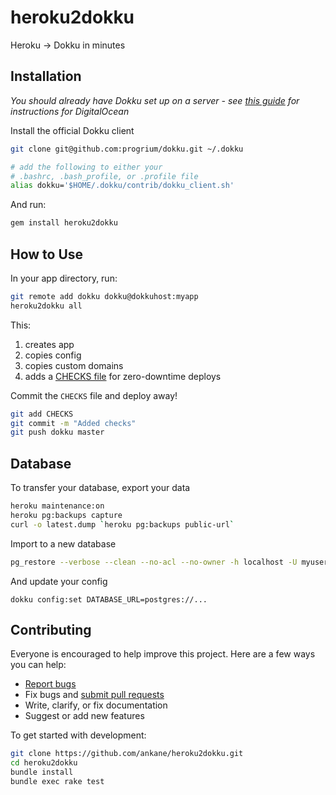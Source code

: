# heroku2dokku

Heroku -> Dokku in minutes

## Installation

*You should already have Dokku set up on a server - see [this guide](https://github.com/ankane/shorts/blob/master/Dokku-Digital-Ocean.md) for instructions for DigitalOcean*

Install the official Dokku client

```sh
git clone git@github.com:progrium/dokku.git ~/.dokku

# add the following to either your
# .bashrc, .bash_profile, or .profile file
alias dokku='$HOME/.dokku/contrib/dokku_client.sh'
```

And run:

```sh
gem install heroku2dokku
```

## How to Use

In your app directory, run:

```sh
git remote add dokku dokku@dokkuhost:myapp
heroku2dokku all
```

This:

1. creates app
2. copies config
3. copies custom domains
3. adds a [CHECKS file](http://progrium.viewdocs.io/dokku/checks-examples.md) for zero-downtime deploys

Commit the `CHECKS` file and deploy away!

```sh
git add CHECKS
git commit -m "Added checks"
git push dokku master
```

## Database

To transfer your database, export your data

```sh
heroku maintenance:on
heroku pg:backups capture
curl -o latest.dump `heroku pg:backups public-url`
```

Import to a new database

```sh
pg_restore --verbose --clean --no-acl --no-owner -h localhost -U myuser -d mydb latest.dump
```

And update your config

```
dokku config:set DATABASE_URL=postgres://...
```

## Contributing

Everyone is encouraged to help improve this project. Here are a few ways you can help:

- [Report bugs](https://github.com/ankane/heroku2dokku/issues)
- Fix bugs and [submit pull requests](https://github.com/ankane/heroku2dokku/pulls)
- Write, clarify, or fix documentation
- Suggest or add new features

To get started with development:

```sh
git clone https://github.com/ankane/heroku2dokku.git
cd heroku2dokku
bundle install
bundle exec rake test
```
